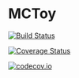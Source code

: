 # MCToy

[![Build Status](https://travis-ci.org/jw3126/MCToy.jl.svg?branch=master)](https://travis-ci.org/jw3126/MCToy.jl)

[![Coverage Status](https://coveralls.io/repos/jw3126/MCToy.jl/badge.svg?branch=master&service=github)](https://coveralls.io/github/jw3126/MCToy.jl?branch=master)

[![codecov.io](http://codecov.io/github/jw3126/MCToy.jl/coverage.svg?branch=master)](http://codecov.io/github/jw3126/MCToy.jl?branch=master)
